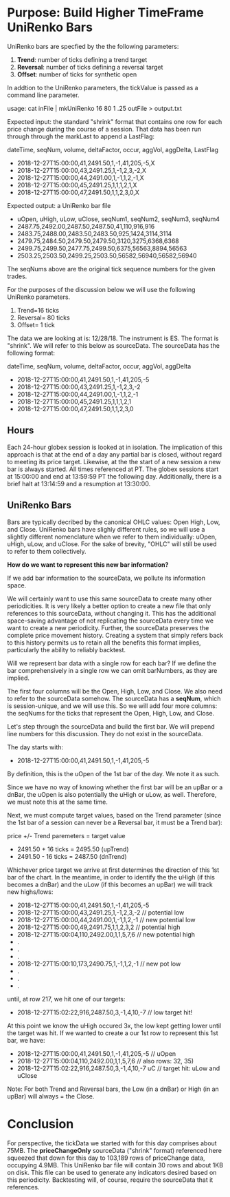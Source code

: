 Purpose: Build Higher TimeFrame UniRenko Bars
===============
UniRenko bars are specfied by the the following parameters:

1. **Trend**: number of ticks defining a trend target
2. **Reversal**: number of ticks defining a reversal target
3. **Offset**: number of ticks for synthetic open

In addtion to the UniRenko parameters, the tickValue is passed as a 
command line parameter.  

usage: cat inFile | mkUniRenko 16 80 1 .25 outFile > output.txt

Expected input: the standard "shrink" format that contains one row for each
price change during the course of a session.  That data has been run through 
through the markLast to append a LastFlag:

dateTime, seqNum, volume, deltaFactor, occur, aggVol, aggDelta, LastFlag

* 2018-12-27T15:00:00,41,2491.50,1,-1,41,205,-5,X
* 2018-12-27T15:00:00,43,2491.25,1,-1,2,3,-2,X
* 2018-12-27T15:00:00,44,2491.00,1,-1,1,2,-1,X
* 2018-12-27T15:00:00,45,2491.25,1,1,1,2,1,X
* 2018-12-27T15:00:00,47,2491.50,1,1,2,3,0,X

Expected output: a UniRenko bar file

- uOpen, uHigh, uLow, uClose, seqNum1, seqNum2, seqNum3, seqNum4
- 2487.75,2492.00,2487.50,2487.50,41,110,916,916
- 2483.75,2488.00,2483.50,2483.50,925,1424,3114,3114
- 2479.75,2484.50,2479.50,2479.50,3120,3275,6368,6368
- 2499.75,2499.50,2477.75,2499.50,6375,56563,8894,56563
- 2503.25,2503.50,2499.25,2503.50,56582,56940,56582,56940

The seqNums above are the original tick sequence numbers for the given trades.

For the purposes of the discussion below we will use the following UniRenko parameters.

1. Trend=16 ticks
2. Reversal= 80 ticks
3. Offset= 1 tick

The data we are looking at is: 12/28/18.
The instrument is ES.
The format is "shrink". We will refer to this below as sourceData.
The sourceData has the following format:

dateTime, seqNum, volume, deltaFactor, occur, aggVol, aggDelta

- 2018-12-27T15:00:00,41,2491.50,1,-1,41,205,-5
- 2018-12-27T15:00:00,43,2491.25,1,-1,2,3,-2
- 2018-12-27T15:00:00,44,2491.00,1,-1,1,2,-1
- 2018-12-27T15:00:00,45,2491.25,1,1,1,2,1
- 2018-12-27T15:00:00,47,2491.50,1,1,2,3,0

Hours
----

Each 24-hour globex session is looked at in isolation. The implication of this 
approach is that at the end of a day any partial bar is closed, without regard 
to meeting its price target. Likewise, at the the start of a new session a new 
bar is always started. All times referenced at PT.  The globex sessions start 
at 15:00:00 and end at 13:59:59 PT the following day. Additionally, there is a
brief halt at 13:14:59 and a resumption at 13:30:00.

UniRenko Bars
-------

Bars are typically decribed by the canonical OHLC values: Open High, Low, 
and Close.  UniRenko bars have slighly different rules, so we will use a slightly
different nomenclature when we refer to them individually: uOpen, uHigh, uLow, 
and uClose. For the sake of brevity, "OHLC" will still be used to refer to them 
collectively.

**How do we want to represent this new bar information?**

If we add bar information to the sourceData, we pollute its information space.  
 
We will certainly want to use this same sourceData to create many other 
periodicities.  It is very likely a better option to create a new file that 
only references to this sourceData, without changing it.  This has the additional 
space-saving advantage of not replicating the sourceData every time we want to 
create a new periodicity. Further, the sourceData preserves the complete price 
movement history.  Creating a system that simply refers back to this history 
permits us to retain all the benefits this format implies, particularly the 
ability to reliably backtest.

Will we represent bar data with a single row for each bar? If we define the bar 
comprehensively in a single row we can omit barNumbers, as they are implied.  

The first four columns will be the Open, High, Low, and Close. 
We also need to refer to the sourceData somehow.  The sourceData has a 
**seqNum**, which is session-unique, and we will use this. So we will add four more columns: the seqNums for the ticks that represent the Open, High, Low, and Close.


Let's step through the sourceData and build the first bar.  We will prepend 
line numbers for this discussion. They do not exist in the sourceData.

The day starts with:

- 2018-12-27T15:00:00,41,2491.50,1,-1,41,205,-5

By definition, this is the uOpen of the 1st bar of the day. We note it as such.

Since we have no way of knowing whether the first bar will be an upBar or a dnBar, 
the uOpen is also potentially the uHigh or uLow, as well.  Therefore, we must 
note this at the same time. 

Next, we must compute target values, based on the Trend parameter 
(since the 1st bar of a session can never be a Reversal bar, it must be a 
Trend bar): 

price +/- Trend paremeters = target value

- 2491.50 + 16 ticks = 2495.50 (upTrend)
- 2491.50 - 16 ticks = 2487.50 (dnTrend)

Whichever price target we arrive at first determines the direction of this 
1st bar of the chart. In the meantime, in order to identify the the 
uHigh (if this becomes a dnBar) and the uLow (if this becomes an upBar) 
we will track new highs/lows:

- 2018-12-27T15:00:00,41,2491.50,1,-1,41,205,-5
- 2018-12-27T15:00:00,43,2491.25,1,-1,2,3,-2  // potential low
- 2018-12-27T15:00:00,44,2491.00,1,-1,1,2,-1  // new potential low
- 2018-12-27T15:00:00,49,2491.75,1,1,2,3,2    // potential high
- 2018-12-27T15:00:04,110,2492.00,1,1,5,7,6   // new potential high
- .
- .
- .
- 2018-12-27T15:00:10,173,2490.75,1,-1,1,2,-1 // new pot low
- .
- .
- .

until, at row 217, we hit one of our targets:

- 2018-12-27T15:02:22,916,2487.50,3,-1,4,10,-7 // low target hit!

At this point we know the uHigh occured 3x, the low kept getting lower until 
the target was hit. If we wanted to create a our 1st row to represent this
1st bar, we have:

- 2018-12-27T15:00:00,41,2491.50,1,-1,41,205,-5 // uOpen
- 2018-12-27T15:00:04,110,2492.00,1,1,5,7,6 // also rows: 32, 35)
- 2018-12-27T15:02:22,916,2487.50,3,-1,4,10,-7 uC // target hit: uLow and uClose 


Note: For both Trend and Reversal bars, the Low (in a dnBar) or High (in an upBar) 
will always = the Close.  

Conclusion
==========
For perspective, the tickData we started with for this day comprises about 75MB.
The **priceChangeOnly** sourceData ("shrink" format) referenced here squeezed that down for this day to 103,189 rows of priceChange data, occupying 4.9MB. This UniRenko bar 
file will contain 30 rows and about 1KB on disk. This file can be used to 
generate any indicators desired based on this periodicity. Backtesting will, 
of course, require the sourceData that it references.




